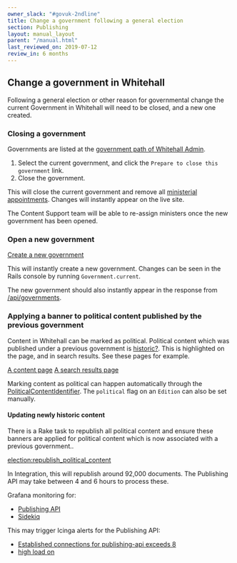 ```yaml
---
owner_slack: "#govuk-2ndline"
title: Change a government following a general election
section: Publishing
layout: manual_layout
parent: "/manual.html"
last_reviewed_on: 2019-07-12
review_in: 6 months
---
```


## Change a government in Whitehall

Following a general election or other reason for governmental change
the current Government in Whitehall will need to be closed, and a new
one created.

### Closing a government

Governments are listed at the [government path of Whitehall Admin][].

[government path of Whitehall Admin]: https://whitehall-admin.integration.publishing.service.gov.uk/government/admin/governments

1. Select the current government, and click the `Prepare to close this
   government` link.
2. Close the government.

This will close the current government and remove all [ministerial
appointments][]. Changes will instantly appear on the live site.

The Content Support team will be able to re-assign ministers once the
new government has been opened.

[ministerial appointments]: https://www.integration.publishing.service.gov.uk/government/ministers

### Open a new government

[Create a new government](https://whitehall-admin.integration.publishing.service.gov.uk/government/admin/governments/new)

This will instantly create a new government. Changes can be seen in
the Rails console by running `Government.current`.

The new government should also instantly appear in the response from
[/api/governments][].

[/api/governments]: https://www.integration.publishing.service.gov.uk/api/governments

### Applying a banner to political content published by the previous government

Content in Whitehall can be marked as political. Political content
which was published under a previous government is
[historic?][historic]. This is highlighted on the page, and in search
results. See these pages for example.

[A content page](https://www.gov.uk/government/speeches/the-issuing-withdrawal-or-refusal-of-passports)
[A search results page](https://www.gov.uk/search/all?keywords=The+issuing%2C+withdrawal+or+refusal+of+passports&order=relevance)

[historic]: https://github.com/alphagov/whitehall/blob/e518218355d158bfff036a02e312dda714da0aa6/app/models/edition.rb#L647

Marking content as political can happen automatically through the
[PoliticalContentIdentifier][]. The `political` flag on an `Edition`
can also be set manually.

[PoliticalContentIdentifier]: https://github.com/alphagov/whitehall/blob/master/lib/political_content_identifier.rb

#### Updating newly historic content

There is a Rake task to republish all political content and ensure
these banners are applied for political content which is now
associated with a previous government..

[election:republish_political_content](https://deploy.integration.publishing.service.gov.uk/job/run-rake-task/parambuild/?delay=0sec&TARGET_APPLICATION=whitehall&MACHINE_CLASS=whitehall_backend&RAKE_TASK=election:republish_political_content)

In Integration, this will republish around 92,000 documents. The
Publishing API may take between 4 and 6 hours to process these.

Grafana monitoring for:

* [Publishing API](https://grafana.integration.publishing.service.gov.uk/dashboard/file/publishing-api.json?refresh=5s&orgId=1&from=now-6h&to=now)
* [Sidekiq](https://grafana.integration.publishing.service.gov.uk/dashboard/file/sidekiq.json?refresh=1m&orgId=1&from=now-6h&to=now&var-Application=whitehall&var-Queues=All)

This may trigger Icinga alerts for the Publishing API:

* [Established connections for publishing-api exceeds 8](https://graphite.integration.govuk.digital/render/?width=1000&height=600&colorList=red,orange,blue,green,purple,brown&target=alias%28dashed%28constantLine%2810%29%29,%22critical%22%29&target=alias%28dashed%28constantLine%288%29%29,%22warning%22%29&target=publishing_api-ip-10-1-4-39_eu-west-1_compute_internal.tcpconns-3093-local.tcp_connections-ESTABLISHED)
* [high load on](https://grafana.integration.govuk.digital/dashboard/file/machine.json?refresh=1m&orgId=1&var-hostname=publishing_api-ip-10-1-4-39_eu-west-1_compute_internal)
